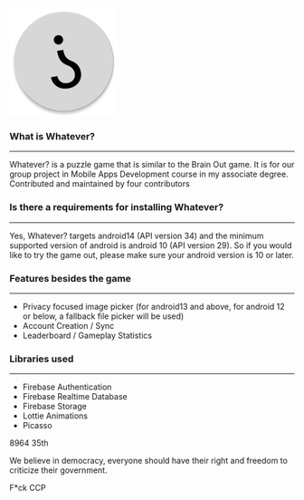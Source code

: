 ![ic_launcher_round.webp](app/src/main/res/mipmap-xxxhdpi/ic_launcher_round.webp)

### What is Whatever?

---

Whatever? is a puzzle game that is similar to the Brain Out game. It is for our group project in Mobile Apps Development course in my associate degree. Contributed and maintained by four contributors


### Is there a requirements for installing Whatever?

---

Yes, Whatever? targets android14 (API version 34) and the minimum supported version of android is android 10 (API version 29). So if you would like to try the game out, please make sure your android version is 10 or later.


### Features besides the game

---

- Privacy focused image picker (for android13 and above, for android 12 or below, a fallback file picker will be used)
- Account Creation / Sync
- Leaderboard / Gameplay Statistics
  

### Libraries used

---

- Firebase Authentication
- Firebase Realtime Database
- Firebase Storage
- Lottie Animations
- Picasso

8964 35th

We believe in democracy, everyone should have their right and freedom to criticize their government.

F*ck CCP

